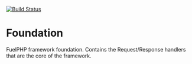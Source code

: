 [![Build Status](https://travis-ci.org/fuelphp/foundation.png?branch=master)](https://travis-ci.org/fuelphp/foundation)

# Foundation


FuelPHP framework foundation. Contains the Request/Response handlers that are the core of the framework.
